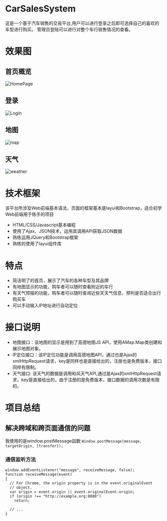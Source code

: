 # CarSalesSystem
这是一个基于汽车销售的交易平台,用户可以进行登录之后即可选择自己的喜欢的车型进行购买。
管理员登陆可以进行对整个车行销售情况的查看。


# 效果图
## 首页概览
![HomePage](http://pdi3m4use.bkt.clouddn.com/Home.png)
## 登录
![Login](http://pdi3m4use.bkt.clouddn.com/Login.png)
## 地图
![map](http://pdi3m4use.bkt.clouddn.com/map.png)
## 天气
![weather](http://pdi3m4use.bkt.clouddn.com/CarSystemWeather.png)

# 技术框架
该平台所涉及Web前端基本语法，页面的框架基本是layui和Bootstrap，适合初学Web前端用于练手的项目
* HTML/CSS/Javascript基本编程
* 使用了Ajax、JSON技术，运用其调用API获取JSON数据
* 熟练运用JQuery和Bootstrap框架
* 熟练的使用了layui组件库
# 特点
* 简洁明了的首页，展示了汽车的各种车型及其品牌
* 有地图显示的功能，购车者可以随时查看附近的车行
* 有天气预报的功能，购车者可以随时查询近些天天气信息，预判是否适合出行购买车
* 可以手动输入IP地址进行自动定位
# 接口说明
* 地图接口：该地图的显示是用到了高德地图JS API，使用AMap.Map类创建和展示地图对象。
* IP定位接口：该IP定位功能是调用高德地图API，通过也是Ajax的xmlHttpRequest请求，key是同样也是直接给出的，注册也是免费版本，接口同样有限制。
* 天气接口:  该天气的数据是调用和风天气API,通过是Ajax的xmlHttpRequest请求，key是直接给出的，由于注册的是免费版本，接口数据的调用次数是有限的。
# 项目总结
## 解决跨域和跨页面通信的问题
我使用的是window.postMessage函数
`Window.postMessage(message, targetOrigin, [transfer]);`
### 通信监听方法
```
window.addEventListener("message", receiveMessage, false);
function receiveMessage(event)
{
  // For Chrome, the origin property is in the event.originalEvent
  // object.
  var origin = event.origin || event.originalEvent.origin; 
  if (origin !== "http://example.org:8080")
    return;

  // ...
}
```
